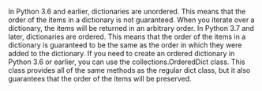 
In Python 3.6 and earlier, dictionaries are unordered. This means that the order of the items in a dictionary is not guaranteed. When you iterate over a dictionary, the items will be returned in an arbitrary order.
In Python 3.7 and later, dictionaries are ordered. This means that the order of the items in a dictionary is guaranteed to be the same as the order in which they were added to the dictionary.
If you need to create an ordered dictionary in Python 3.6 or earlier, you can use the collections.OrderedDict class. This class provides all of the same methods as the regular dict class, but it also guarantees that the order of the items will be preserved.
